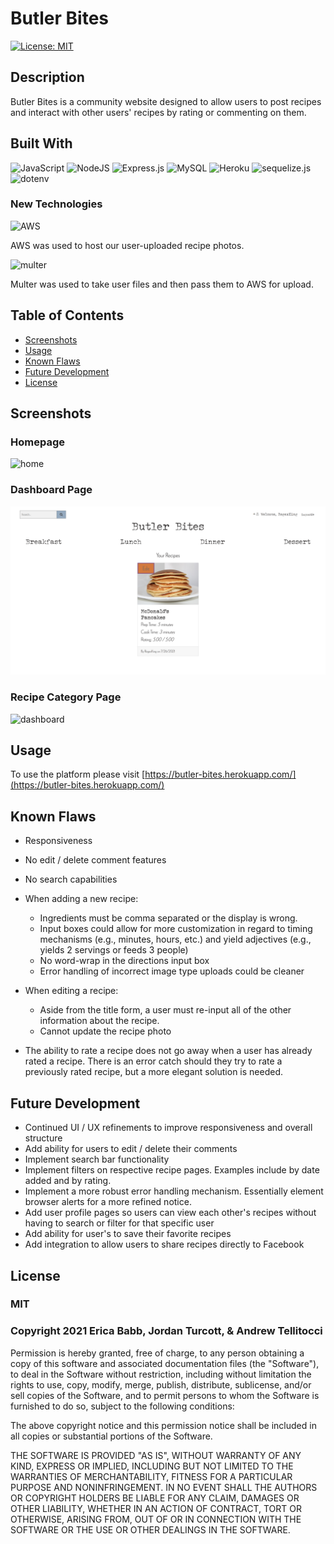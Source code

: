 # Butler Bites
[![License: MIT](https://img.shields.io/badge/License-MIT-yellow.svg)](https://opensource.org/licenses/MIT)
      
## Description

Butler Bites is a community website designed to allow users to post recipes and interact with other users' recipes by rating or commenting on them.

## Built With
    
<img alt="JavaScript" src="https://img.shields.io/badge/javascript-%23323330.svg?style=for-the-badge&logo=javascript&logoColor=%23F7DF1E"/>

<img alt="NodeJS" src="https://img.shields.io/badge/node.js-%2343853D.svg?style=for-the-badge&logo=node-dot-js&logoColor=white"/>

<img alt="Express.js" src="https://img.shields.io/badge/express.js-%23404d59.svg?style=for-the-badge&logo=express&logoColor=%2361DAFB"/>

<img alt="MySQL" src="https://img.shields.io/badge/mysql-%2300f.svg?style=for-the-badge&logo=mysql&logoColor=white"/>

<img alt="Heroku" src="https://img.shields.io/badge/heroku-%23430098.svg?style=for-the-badge&logo=heroku&logoColor=white"/>

<img alt="sequelize.js" src="https://img.shields.io/badge/Sequelize-.js-blue"/>

<img alt="dotenv" src="https://img.shields.io/badge/dotenv-%20-green"/>

### New Technologies

<img alt="AWS" src="https://img.shields.io/badge/AWS-%23FF9900.svg?style=for-the-badge&logo=amazon-aws&logoColor=white"/>

AWS was used to host our user-uploaded recipe photos.

<img alt="multer" src="https://img.shields.io/badge/Multer-.js-red"/>

Multer was used to take user files and then pass them to AWS for upload.


## Table of Contents

* [Screenshots](#screenshots)
* [Usage](#usage)
* [Known Flaws](#known-flaws)
* [Future Development](#future-development)
* [License](#license)

## Screenshots

### Homepage
<img src="./public/images/butler-bites-home.png" alt="home" />

### Dashboard Page
<img src="./public/images/butler-bites-dashboard.png" alt="dashboard" />

### Recipe Category Page
<img src="./public/images/butler-bites-category.png" alt="dashboard" />



## Usage

To use the platform please visit [https://butler-bites.herokuapp.com/](https://butler-bites.herokuapp.com/)

## Known Flaws

* Responsiveness
* No edit / delete comment features
* No search capabilities
* When adding a new recipe:
  * Ingredients must be comma separated or the display is wrong.
  * Input boxes could allow for more customization in regard to timing mechanisms (e.g., minutes, hours, etc.) and yield adjectives (e.g., yields 2 servings or feeds 3 people)
  * No word-wrap in the directions input box
  * Error handling of incorrect image type uploads could be cleaner

* When editing a recipe:
  * Aside from the title form, a user must re-input all of the other information about the recipe.
  * Cannot update the recipe photo

* The ability to rate a recipe does not go away when a user has already rated a recipe. There is an error catch should they try to rate a previously rated recipe, but a more elegant solution is needed.

## Future Development

* Continued UI / UX refinements to improve responsiveness and overall structure
* Add ability for users to edit / delete their comments
* Implement search bar functionality
* Implement filters on respective recipe pages. Examples include by date added and by rating.
* Implement a more robust error handling mechanism. Essentially element browser alerts for a more refined notice.
* Add user profile pages so users can view each other's recipes without having to search or filter for that specific user
* Add ability for user's to save their favorite recipes
* Add integration to allow users to share recipes directly to Facebook

## License
        
### MIT
        
### Copyright 2021 Erica Babb, Jordan Turcott, & Andrew Tellitocci
        
Permission is hereby granted, free of charge, to any person obtaining a copy of this software and associated documentation files (the "Software"), to deal in the Software without restriction, including without limitation the rights to use, copy, modify, merge, publish, distribute, sublicense, and/or sell copies of the Software, and to permit persons to whom the Software is furnished to do so, subject to the following conditions:

  The above copyright notice and this permission notice shall be included in all copies or substantial portions of the Software.

  THE SOFTWARE IS PROVIDED "AS IS", WITHOUT WARRANTY OF ANY KIND, EXPRESS OR IMPLIED, INCLUDING BUT NOT LIMITED TO THE WARRANTIES OF MERCHANTABILITY, FITNESS FOR A PARTICULAR PURPOSE AND NONINFRINGEMENT. IN NO EVENT SHALL THE AUTHORS OR COPYRIGHT HOLDERS BE LIABLE FOR ANY CLAIM, DAMAGES OR OTHER LIABILITY, WHETHER IN AN ACTION OF CONTRACT, TORT OR OTHERWISE, ARISING FROM, OUT OF OR IN CONNECTION WITH THE SOFTWARE OR THE USE OR OTHER DEALINGS IN THE SOFTWARE.
      
  
